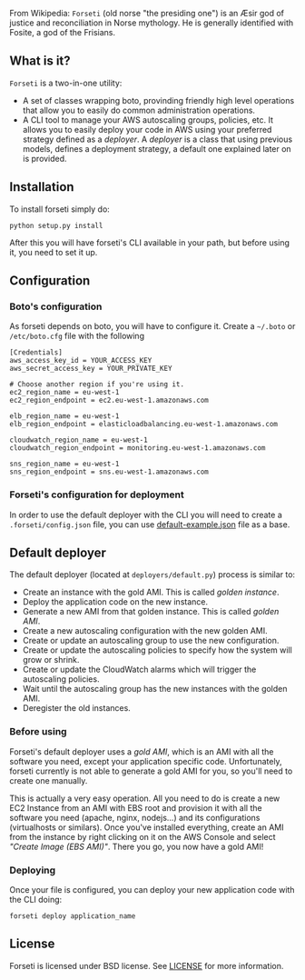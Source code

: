 From Wikipedia: `Forseti` (old norse "the presiding one") is an Æsir god of justice and reconciliation in Norse mythology. He is generally identified with Fosite, a god of the Frisians.

## What is it?

`Forseti` is a two-in-one utility:

* A set of classes wrapping boto, provinding friendly high level operations that allow you to easily do common administration operations.
* A CLI tool to manage your AWS autoscaling groups, policies, etc. It allows you to easily deploy your code in AWS using your preferred strategy defined as a _deployer_. A _deployer_ is a class that using previous models, defines a deployment strategy, a default one explained later on is provided.

## Installation

To install forseti simply do:

``python setup.py install``

After this you will have forseti's CLI available in your path, but before using it, you need to set it up.

## Configuration

### Boto's configuration

As forseti depends on boto, you will have to configure it. Create a `~/.boto` or `/etc/boto.cfg` file with the following

```
[Credentials]
aws_access_key_id = YOUR_ACCESS_KEY
aws_secret_access_key = YOUR_PRIVATE_KEY

# Choose another region if you're using it.
ec2_region_name = eu-west-1
ec2_region_endpoint = ec2.eu-west-1.amazonaws.com

elb_region_name = eu-west-1
elb_region_endpoint = elasticloadbalancing.eu-west-1.amazonaws.com

cloudwatch_region_name = eu-west-1
cloudwatch_region_endpoint = monitoring.eu-west-1.amazonaws.com

sns_region_name = eu-west-1
sns_region_endpoint = sns.eu-west-1.amazonaws.com
```

### Forseti's configuration for deployment

In order to use the default deployer with the CLI you will need to create a `.forseti/config.json` file, you can use <a href="https://github.com/ticketea/forseti/blob/master/forseti/deployers/default-example.json">default-example.json</a> file as a base.

## Default deployer

The default deployer (located at `deployers/default.py`) process is similar to:

- Create an instance with the gold AMI. This is called _golden instance_.
- Deploy the application code on the new instance.
- Generate a new AMI from that golden instance. This is called _golden AMI_.
- Create a new autoscaling configuration with the new golden AMI.
- Create or update an autoscaling group to use the new configuration.
- Create or update the autoscaling policies to specify how the system will grow or shrink.
- Create or update the CloudWatch alarms which will trigger the autoscaling policies.
- Wait until the autoscaling group has the new instances with the golden AMI.
- Deregister the old instances.

### Before using

Forseti's default deployer uses a _gold AMI_, which is an AMI with all the software you need, except your application specific code. Unfortunately, forseti currently is not able to generate a gold AMI for you, so you'll need to create one manually.

This is actually a very easy operation. All you need to do is create a new EC2 Instance from an AMI with EBS root and provision it with all the software you need (apache, nginx, nodejs...) and its configurations (virtualhosts or similars). Once you've installed everything, create an AMI from the instance by right clicking on it on the AWS Console and select _"Create Image (EBS AMI)"_. There you go, you now have a gold AMI!

### Deploying

Once your file is configured, you can deploy your new application code with the CLI doing:

```
forseti deploy application_name
```

## License

Forseti is licensed under BSD license. See [LICENSE](LICENSE) for more information.
